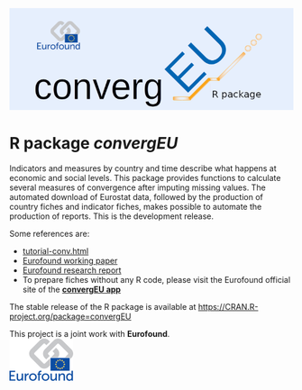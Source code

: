 ![](inst/logoConvergEU9_github.png)  

# R package *convergEU*

Indicators and measures by country and time describe
what happens at economic and social levels. This package provides
functions to calculate several measures of convergence after imputing
missing values. The automated download of Eurostat data,
followed by the production of country fiches and indicator fiches,
makes possible to  automate the production of reports.
This is the development release.  

Some references  are:   

  *  [tutorial-conv.html](https://local.disia.unifi.it/stefanini/RESEARCH/coneu/tutorial-conv.html)   
  *  [Eurofound working paper](https://www.eurofound.europa.eu/sites/default/files/wpef20008.pdf) 
  *  [Eurofound research report](https://www.eurofound.europa.eu/sites/default/files/ef_publication/field_ef_document/ef18003en.pdf)       
  *  To prepare fiches without any R code, please visit the Eurofound official   site of the [**convergEU app**](https://www.eurofound.europa.eu/data/convergence-hub/convergeu-app)  

The stable release of the R package is available at https://CRAN.R-project.org/package=convergEU

This project is a joint work with  **Eurofound**.<br>
<img src="inst/EF2015_Logo_Colour_rid.png" width="113"  height="75">  



